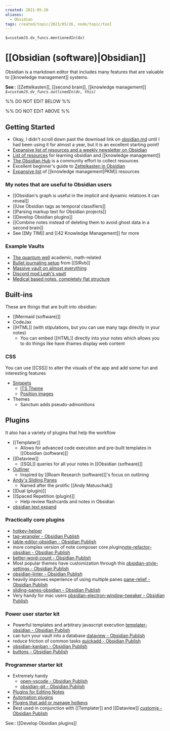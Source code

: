 ```yaml
---
created: 2021-05-26
aliases:
  - Obsidian
tags: created/topic/2021/05/26, node/topic/tool
---
```

`$=customJS.dv_funcs.mentionedIn(dv)`

# [[Obsidian (software)|Obsidian]]

Obsidian is a markdown editor that includes many features that are valuable to [[knowledge management]] systems.

**See**:: [[Zettelkasten]], [[second brain]], [[knowledge management]] 
*`$=customJS.dv_funcs.outlinedIn(dv, this)`*

%% DO NOT EDIT BELOW %%

%% DO NOT EDIT ABOVE %%
## Getting Started
- Okay, I didn't scroll down past the download link on [obsidian.md](https://obsidian.md/) until I had been using it for almost a year, but it is an excellent starting point!
- [Expansive list of resources and a weekly newsletter on Obsidian](https://obsidianroundup.org/resources/.)
- [List of resources](https://dynalist.io/d/CQ4V16tFhIJIfy-rgDK7r1Bp) for learning obsidian and [[knowledge management]]
 - [The Obsidian Hub](https://publish.obsidian.md/hub/00+-+Start+here) is a community effort to collect resources
- Excellent beginner's guide to [Zettelkasten in Obsidian](https://www.youtube.com/watch?v=E6ySG7xYgjY)
- [Expansive list](https://airtable.com/shrIw43VorHcjsJWn/tblTSTCppYzpin9MV/viwTRRGxfRHrnebHT) of [[knowledge management|PKM]] resources


### My notes that are useful to Obsidian users
- [[Obsidian's graph is useful in the implicit and dynamic relations it can reveal]]
- [[Use Obsidian tags as temporal classifiers]]
- [[Parsing markup text for Obsidian projects]]
- [[Develop Obsidian plugins]]
- [[Combine notes instead of deleting them to avoid ghost data in a second brain]]
- See [[My TIM]] and [[42 Knowledge Management]] for more

### Example Vaults

- [The quantum well](https://publish.obsidian.md/myquantumwell/Knowledge+Management) academic, math-related
- [Bullet journaling setup](https://forum.obsidian.md/t/slrvbs-journaling-setup/22346/5) from [[SIRvb]]
- [Massive vault on almost everything](https://notes.invertedpassion.com/_Start+here_)
- [Discord mod Leah's vault](https://publish.obsidian.md/leah/Home)
- [Medical based notes, completely flat structure](https://publish.obsidian.md/chromatically/publish+homepage)

## Built-ins

These are things that are built into obsidian:
- [[Mermaid (software)]]
- CodeJax
- [[HTML]] (with stipulations, but you can use many tags directly in your notes)
	- You can embed [[HTML]] directly into your notes which allows you to do things like have iframes display web content

### CSS

You can use [[CSS]] to alter the visuals of the app and add some fun and interesting features

- [Snippets](https://github.com/Dmitriy-Shulha/obsidian-css-snippets/tree/develop/Snippets)
    - [ITS Theme](https://github.com/SlRvb/Obsidian--ITS-Theme)
    - [Position images](https://slrvb.github.io/Site/3_Nebula/ITS-Theme/ITST_Image-Positions/)
- Themes
    - Sanctum adds pseudo-admonitions

## Plugins

It also has a variety of plugins that help the workflow
- [[Templater]]
	- Allows for advanced code execution and pre-built templates in [[Obsidian (software)]]
- [[Dataview]]
	- [[SQL]] queries for all your notes in [[Obsidian (software)]]
- [Outliner](https://github.com/vslinko/obsidian-outliner)
	- Inspired by [[Roam Research (software)]]'s focus on outlining
- [Andy's Sliding Panes](https://github.com/deathau/sliding-panes-obsidian)
	- Named after the prolific [[Andy Matuschak]]
- [[Dual (plugin)]]
- [[Spaced Repetition (plugin)]]
    - Help review flashcards and notes in Obsidian
- [obsidian text expand](https://github.com/mrjackphil/obsidian-text-expand) 

### Practically core plugins
- [hotkey-helper](https://publish.obsidian.md/hub/02+-+Community+Expansions/02.05+All+Community+Expansions/Plugins/hotkey-helper) 
- [tag-wrangler - Obsidian Publish](https://publish.obsidian.md/hub/02+-+Community+Expansions/02.05+All+Community+Expansions/Plugins/tag-wrangler)
- [table-editor-obsidian - Obsidian Publish](https://publish.obsidian.md/hub/02+-+Community+Expansions/02.05+All+Community+Expansions/Plugins/table-editor-obsidian)
- more complex version of note composer core plugin[note-refactor-obsidian - Obsidian Publish](https://publish.obsidian.md/hub/02+-+Community+Expansions/02.05+All+Community+Expansions/Plugins/note-refactor-obsidian)
- [better-word-count - Obsidian Publish](https://publish.obsidian.md/hub/02+-+Community+Expansions/02.05+All+Community+Expansions/Plugins/better-word-count)
- Most popular themes have customization through this [obsidian-style-settings - Obsidian Publish](https://publish.obsidian.md/hub/02+-+Community+Expansions/02.05+All+Community+Expansions/Plugins/obsidian-style-settings)
- [obsidian-linter - Obsidian Publish](https://publish.obsidian.md/hub/02+-+Community+Expansions/02.05+All+Community+Expansions/Plugins/obsidian-linter)
- heavily improves experience of using multiple panes [pane-relief - Obsidian Publish](https://publish.obsidian.md/hub/02+-+Community+Expansions/02.05+All+Community+Expansions/Plugins/pane-relief)
- [sliding-panes-obsidian - Obsidian Publish](https://publish.obsidian.md/hub/02+-+Community+Expansions/02.05+All+Community+Expansions/Plugins/sliding-panes-obsidian)
- Very handy for mac users [obsidian-electron-window-tweaker - Obsidian Publish](https://publish.obsidian.md/hub/02+-+Community+Expansions/02.05+All+Community+Expansions/Plugins/obsidian-electron-window-tweaker)

### Power user starter kit 
- Powerful templates and arbitrary javascript execution [templater-obsidian - Obsidian Publish](https://publish.obsidian.md/hub/02+-+Community+Expansions/02.05+All+Community+Expansions/Plugins/templater-obsidian)
- can turn your vault into a database [dataview - Obsidian Publish](https://publish.obsidian.md/hub/02+-+Community+Expansions/02.05+All+Community+Expansions/Plugins/dataview)
- reduce friction of common tasks [quickadd - Obsidian Publish](https://publish.obsidian.md/hub/02+-+Community+Expansions/02.05+All+Community+Expansions/Plugins/quickadd)
- [obsidian-kanban - Obsidian Publish](https://publish.obsidian.md/hub/02+-+Community+Expansions/02.05+All+Community+Expansions/Plugins/obsidian-kanban)
- [buttons - Obsidian Publish](https://publish.obsidian.md/hub/02+-+Community+Expansions/02.05+All+Community+Expansions/Plugins/buttons)
### Programmer starter kit
- Extremely handy
	- [open-vscode - Obsidian Publish](https://publish.obsidian.md/hub/02+-+Community+Expansions/02.05+All+Community+Expansions/Plugins/open-vscode)
	- [obsidian-git - Obsidian Publish](https://publish.obsidian.md/hub/02+-+Community+Expansions/02.05+All+Community+Expansions/Plugins/obsidian-git)
- [Plugins for Editing Notes](https://publish.obsidian.md/hub/02+-+Community+Expansions/02.01+Plugins+by+Category/Plugins+for+Editing+Notes)
- [Automation plugins](https://publish.obsidian.md/hub/02+-+Community+Expansions/02.01+Plugins+by+Category/Automation+plugins)
- [Plugins that add or manage hotkeys](https://publish.obsidian.md/hub/02+-+Community+Expansions/02.01+Plugins+by+Category/Plugins+that+add+or+manage+hotkeys)
- Best used in conjunction with [[Templater]] and [[Dataview]] [customjs - Obsidian Publish](https://publish.obsidian.md/hub/02+-+Community+Expansions/02.05+All+Community+Expansions/Plugins/customjs)

See:: [[Develop Obsidian plugins]]